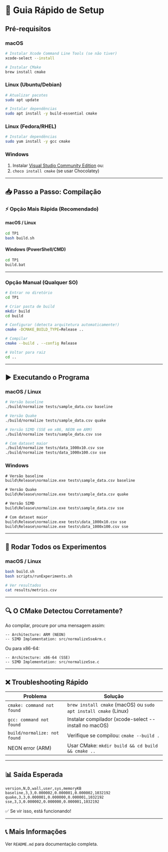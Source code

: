 # 🚀 Guia Rápido de Setup

## Pré-requisitos

### macOS
```bash
# Instalar Xcode Command Line Tools (se não tiver)
xcode-select --install

# Instalar CMake
brew install cmake
```

### Linux (Ubuntu/Debian)
```bash
# Atualizar pacotes
sudo apt update

# Instalar dependências
sudo apt install -y build-essential cmake
```

### Linux (Fedora/RHEL)
```bash
# Instalar dependências
sudo yum install -y gcc cmake
```

### Windows
1. Instalar [Visual Studio Community Edition](https://visualstudio.microsoft.com/community/) ou:
2. `choco install cmake` (se usar Chocolatey)

---

## 📥 Passo a Passo: Compilação

### ⚡ Opção Mais Rápida (Recomendado)

#### macOS / Linux
```bash
cd TP1
bash build.sh
```

#### Windows (PowerShell/CMD)
```cmd
cd TP1
build.bat
```

---

### Opção Manual (Qualquer SO)

```bash
# Entrar no diretório
cd TP1

# Criar pasta de build
mkdir build
cd build

# Configurar (detecta arquitetura automaticamente!)
cmake -DCMAKE_BUILD_TYPE=Release ..

# Compilar
cmake --build . --config Release

# Voltar para raiz
cd ..
```

---

## ▶️ Executando o Programa

### macOS / Linux

```bash
# Versão baseline
./build/normalize tests/sample_data.csv baseline

# Versão Quake
./build/normalize tests/sample_data.csv quake

# Versão SIMD (SSE em x86, NEON em ARM)
./build/normalize tests/sample_data.csv sse

# Com dataset maior
./build/normalize tests/data_1000x10.csv sse
./build/normalize tests/data_1000x100.csv sse
```

### Windows

```cmd
# Versão baseline
build\Release\normalize.exe tests\sample_data.csv baseline

# Versão Quake
build\Release\normalize.exe tests\sample_data.csv quake

# Versão SIMD
build\Release\normalize.exe tests\sample_data.csv sse

# Com dataset maior
build\Release\normalize.exe tests\data_1000x10.csv sse
build\Release\normalize.exe tests\data_1000x100.csv sse
```

---

## 🧪 Rodar Todos os Experimentos

### macOS / Linux

```bash
bash build.sh
bash scripts/runExperiments.sh

# Ver resultados
cat results/metrics.csv
```

---

## 🔍 O CMake Detectou Corretamente?

Ao compilar, procure por uma mensagem assim:

```
-- Architecture: ARM (NEON)
-- SIMD Implementation: src/normalizeSseArm.c
```

Ou para x86-64:

```
-- Architecture: x86-64 (SSE)
-- SIMD Implementation: src/normalizeSse.c
```

---

## ❌ Troubleshooting Rápido

| Problema | Solução |
|----------|---------|
| `cmake: command not found` | `brew install cmake` (macOS) ou `sudo apt install cmake` (Linux) |
| `gcc: command not found` | Instalar compilador (xcode-select --install no macOS) |
| `build/normalize: not found` | Verifique se compilou: `cmake --build .` |
| NEON error (ARM) | Usar CMake: `mkdir build && cd build && cmake ..` |

---

## 📊 Saída Esperada

```
version,N,D,wall,user,sys,memoryKB
baseline,3,3,0.000002,0.000001,0.000002,1032192
quake,3,3,0.000001,0.000000,0.000001,1032192
sse,3,3,0.000002,0.000000,0.000001,1032192
```

✅ Se vir isso, está funcionando!

---

## 📞 Mais Informações

Ver `README.md` para documentação completa.
